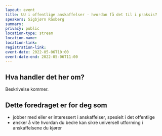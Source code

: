 ```yaml
---
layout: event
title: UU i offentlige anskaffelser - hvordan få det til i praksis?
speakers: Sigbjørn Råsberg
summary:
privacy: public
location-type: stream
location-name:
location-link:
registration-link:
event-date: 2022-05-06T10:00
event-date-end: 2022-05-06T11:00
---
```

## Hva handler det her om?
Beskrivelse kommer.

## Dette foredraget er for deg som
- jobber med eller er interessert i anskaffelser, spesielt i det offentlige
- ønsker å vite hvordan du bedre kan sikre universell utforming i anskaffelsene du kjører

